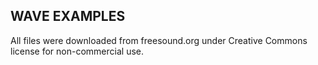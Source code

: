 ## WAVE EXAMPLES

All files were downloaded from freesound.org under Creative Commons license for non-commercial use.

